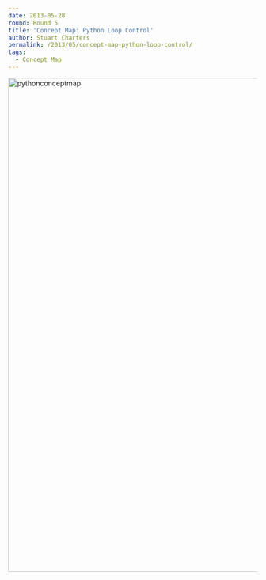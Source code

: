 ```yaml
---
date: 2013-05-28
round: Round 5
title: 'Concept Map: Python Loop Control'
author: Stuart Charters
permalink: /2013/05/concept-map-python-loop-control/
tags:
  - Concept Map
---
```

[<img class="alignnone size-large wp-image-2887" alt="pythonconceptmap" src="/software-carpentry-training-website/uploads/2013/05/pythonconceptmap-724x1024.jpg" width="707" height="999" />][1]

&nbsp;

 [1]: /software-carpentry-training-website/uploads/2013/05/pythonconceptmap.jpg
